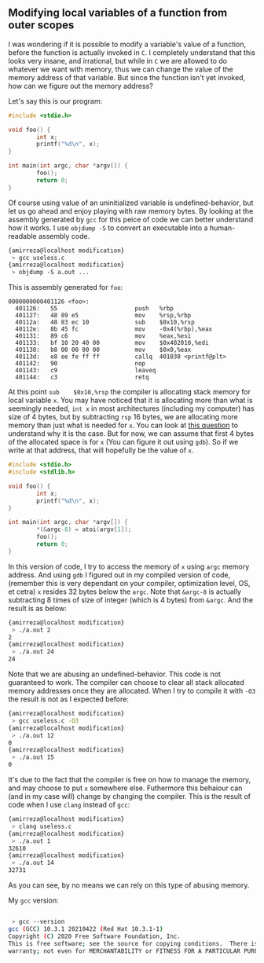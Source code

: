 ## Modifying local variables of a function from outer scopes

I was wondering if it is possible to modify a variable's value of a function, before the function is actually invoked in `C`. I completely understand that this looks very insane, and irrational, but while in `C` we are allowed to do whatever we want with memory, thus we can change the value of the memory address of that variable. But since the function isn't yet invoked, how can we figure out the memory address?

Let's say this is our program:
```c
#include <stdio.h>

void foo() {
        int x;
        printf("%d\n", x);
}

int main(int argc, char *argv[]) {
        foo();
        return 0;
}
```
Of course using value of an uninitialized variable is undefined-behavior, but let us go ahead and enjoy playing with raw memory bytes.  By looking at the assembly generated by `gcc` for this peice of code we can better understand how it works. I use `objdump -S` to convert an executable into a human-readable assembly code.
```bash
{amirreza@localhost modification}
 > gcc useless.c
{amirreza@localhost modification}
 > objdump -S a.out ...
```
This is assembly generated for `foo`:
```
0000000000401126 <foo>:
  401126:	55                   	push   %rbp
  401127:	48 89 e5             	mov    %rsp,%rbp
  40112a:	48 83 ec 10          	sub    $0x10,%rsp
  40112e:	8b 45 fc             	mov    -0x4(%rbp),%eax
  401131:	89 c6                	mov    %eax,%esi
  401133:	bf 10 20 40 00       	mov    $0x402010,%edi
  401138:	b8 00 00 00 00       	mov    $0x0,%eax
  40113d:	e8 ee fe ff ff       	callq  401030 <printf@plt>
  401142:	90                   	nop
  401143:	c9                   	leaveq 
  401144:	c3                   	retq   
```
At this point `sub    $0x10,%rsp` the compiler is allocating stack memory for local variable `x`. You may have noticed that it is allocating more than what is seemingly needed, `int x` in most architectures (including my computer) has size of 4 bytes, but by subtracting `rsp` 16 bytes, we are allocating more memory than just what is needed for `x`. You can look at [this question](https://stackoverflow.com/questions/34170306/gcc-reserving-more-space-than-needed-for-local-variables) to understand why it is the case. But for now, we can assume that first 4 bytes of the allocated space is for `x` (You can figure it out using `gdb`). So if we write at that address, that will hopefully be the value of `x`.
```c
#include <stdio.h>
#include <stdlib.h>

void foo() {
        int x;
        printf("%d\n", x);
}

int main(int argc, char *argv[]) {
        *(&argc-8) = atoi(argv[1]);
        foo();
        return 0;
}
```
In this version of code, I try to access the memory of `x` using `argc` memory address. And using `gdb` I figured out in my compiled version of code, (remember this is very dependant on your compiler, optimization level, OS, et cetra) `x` resides 32 bytes below the `argc`. Note that `&argc-8` is actually subtracting 8 times of size of integer (which is 4 bytes) from `&argc`. And the result is as below:
```bash
{amirreza@localhost modification}
 > ./a.out 2
2
{amirreza@localhost modification}
 > ./a.out 24
24
```
Note that we are abusing an undefined-behavior. This code is not guaranteed to work. The compiler can choose to clear all stack allocated memory addresses once they are allocated. When I try to compile it with `-O3` the result is not as I expected before:
```Bash
{amirreza@localhost modification}
 > gcc useless.c -O3
{amirreza@localhost modification}
 > ./a.out 12
0
{amirreza@localhost modification}
 > ./a.out 15
0
```
It's due to the fact that the compiler is free on how to manage the memory, and may choose to put `x` somewhere else. Futhermore this behaiour can (and in my case will) change by changing the compiler. This is the result of code when I use `clang` instead of `gcc`:

```bash
{amirreza@localhost modification}
 > clang useless.c 
{amirreza@localhost modification}
 > ./a.out 1
32610
{amirreza@localhost modification}
 > ./a.out 14
32731

```
As you can see, by no means we can rely on this type of abusing memory.

My `gcc` version:
```bash

 > gcc --version
gcc (GCC) 10.3.1 20210422 (Red Hat 10.3.1-1)
Copyright (C) 2020 Free Software Foundation, Inc.
This is free software; see the source for copying conditions.  There is NO
warranty; not even for MERCHANTABILITY or FITNESS FOR A PARTICULAR PURPOSE.

```
